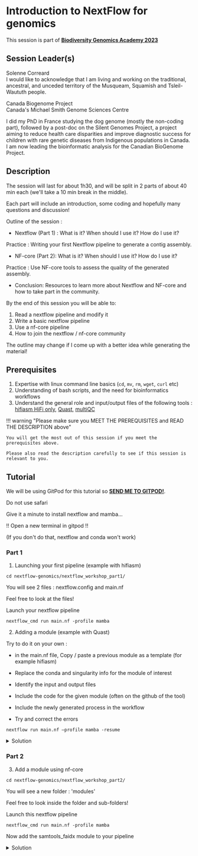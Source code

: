 # Introduction to NextFlow for genomics

This session is part of [**Biodiversity Genomics Academy 2023**](https://BGA23.org)

## Session Leader(s)

Solenne Correard  
I would like to acknowledge that I am living and working on the traditional, ancestral, and unceded territory of the Musqueam, Squamish and Tsleil-Waututh people.  

Canada Biogenome Project  
Canada's Michael Smith Genome Sciences Centre

I did my PhD in France studying the dog genome (mostly the non-coding part), followed by a post-doc on the Silent Genomes Project, a project aiming to reduce health care disparities and improve diagnostic success for children with rare genetic diseases from Indigenous populations in Canada. I am now leading the bioinformatic analysis for the Canadian BioGenome Project.

## Description

The session will last for about 1h30, and will be split in 2 parts of about 40 min each (we'll take a 10 min break in the middle).

Each part will include an introduction, some coding and hopefully many questions and discussion!

Outline of the session :

- Nextflow (Part 1) : What is it? When should I use it? How do I use it? 

Practice : Writing your first Nextflow pipeline to generate a contig assembly. 

- NF-core (Part 2): What is it? When should I use it? How do I use it? 

Practice : Use NF-core tools to assess the quality of the generated assembly. 

- Conclusion: Resources to learn more about Nextflow and NF-core and how to take part in the community.

By the end of this session you will be able to:

1. Read a nextflow pipeline and modify it
2. Write a basic nextflow pipeline
3. Use a nf-core pipeline
4. How to join the nextflow / nf-core community

The outline may change if I come up with a better idea while generating the material!

## Prerequisites

1. Expertise with linux command line basics (`cd`, `mv`, `rm`, `wget`, `curl` etc)
2. Understanding of bash scripts, and the need for bioinformatics workflows
3. Understand the general role and input/output files of the following tools : [hifiasm HiFi only](https://hifiasm.readthedocs.io/en/latest/pa-assembly.html), [Quast](https://github.com/ablab/quast), [multiQC](https://multiqc.info)

!!! warning "Please make sure you MEET THE PREREQUISITES and READ THE DESCRIPTION above"

    You will get the most out of this session if you meet the prerequisites above.

    Please also read the description carefully to see if this session is relevant to you.

## Tutorial

We will be using GitPod for this tutorial so [**SEND ME TO GITPOD!**](https://gitpod.io/#https://github.com/BGAcademy23/nextflow-genomics).

Do not use safari

Give it a minute to install nextflow and mamba...

!! Open a new terminal in gitpod !! 

(If you don't do that, nextflow and conda won't work)

### Part 1 

1. Launching your first pipeline (example with hifiasm)

```
cd nextflow-genomics/nextflow_workshop_part1/
```

You will see 2 files : nextflow.config and main.nf

Feel free to look at the files!

Launch your nextflow pipeline

```
nextflow_cmd run main.nf -profile mamba
```
    
2. Adding a module (example with Quast)

Try to do it on your own :

- in the main.nf file, Copy / paste a previous module as a template (for example hifiasm)

- Replace the conda and singularity info for the module of interest

- Identify the input and output files

- Include the code for the given module (often on the github of the tool)

- Include the newly generated process in the workflow

- Try and correct the errors
```
nextflow run main.nf –profile mamba -resume
```

<details>
<summary>Solution</summary>
There are several ways of coding a module, here is an example for the main.nf file to run hifiasm then quast :

```
// Declare syntax version
nextflow.enable.dsl=2

workflow {

	fastq_file = [
		[ id:'test_run', single_end: true],
		[ file(params.fastq_file, checkIfExists: true)]
	]

   HIFIASM(fastq_file)
   QUAST(HIFIASM.out.assembly_fa)
}

process HIFIASM {

    conda "bioconda::hifiasm=0.18.5"
    container "${ workflow.containerEngine == 'singularity' && !task.ext.singularity_pull_docker_container ?
        'https://depot.galaxyproject.org/singularity/hifiasm:0.18.5--h5b5514e_0' :
        'biocontainers/hifiasm:0.18.5--h5b5514e_0' }"

  input:
    tuple val(meta), path(reads)

  output:
    tuple val(meta), path("*.gfa"), emit: assembly_gfa
    tuple val(meta), path("*.fa"), emit: assembly_fa

    when:
    task.ext.when == null || task.ext.when

    script:
    def args = task.ext.args ?: ''
    def prefix = task.ext.prefix ?: "${meta.id}"
    """
    hifiasm \\
	$args \\
        -o ${prefix}.asm \\
        $reads

    #Transform gfa to fa
    awk '/^S/{print ">"\$2;print \$3}' ${prefix}.asm.gfa > ${prefix}.fa
    """
}

process QUAST {

    conda 'bioconda::quast=5.2.0'
    container "${ workflow.containerEngine == 'singularity' && !task.ext.singularity_pull_docker_container ?
        'https://depot.galaxyproject.org/singularity/quast:5.2.0--py39pl5321h2add14b_1' :
        'quay.io/biocontainers/quast:5.2.0--py39pl5321h2add14b_1' }"

    input:
    tuple val(meta), path (fasta)

    output:
    path 'report.tsv'        , emit: tsv

    when:
    task.ext.when == null || task.ext.when

    script:
    def args = task.ext.args   ?: ''
    prefix   = task.ext.prefix ?: 'quast'
    """
    quast.py \\
        --output-dir $prefix \\
        $args \\
        $fasta
        
    mv ${prefix}/report.tsv report.tsv
    """
}
```    
</details>


### Part 2

3. Add a module using nf-core

```
cd nextflow-genomics/nextflow_workshop_part2/
```

You will see a new folder : 'modules'

Feel free to look inside the folder and sub-folders!

Launch this nextflow pipeline

```
nextflow_cmd run main.nf -profile mamba
```

Now add the samtools_faidx module to your pipeline

<details>
<summary>Solution</summary>
Create the appropriate folder for samtools_faidx module

```
mkdir modules/samtools_faidx
```

Copy the nf-core/samtools_faidx process in this folder : https://github.com/nf-core/modules/blob/master/modules/nf-core/samtools/faidx/main.nf

```
vi modules/samtools_faidx/main.nf
```

Modify the workflow main.nf to include this new process

```
// Declare syntax version
nextflow.enable.dsl=2

include { HIFIASM } from './modules/hifiasm/main.nf'
include { QUAST } from './modules/quast/main.nf'
include { SAMTOOLS_FAIDX } from './modules/samtools_faidx/main.nf'

workflow {

        fastq_file = [
                [ id:'test_run', single_end: true],
                [ file(params.fastq_file, checkIfExists: true)]
        ]
	
   HIFIASM(fastq_file)
   QUAST(HIFIASM.out.assembly_fa)
   SAMTOOLS_FAIDX(HIFIASM.out.assembly_fa, [[],[]])
}
```






</details>


